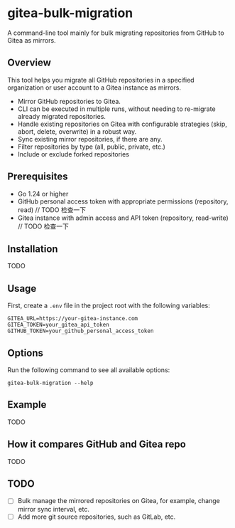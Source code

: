 # gitea-bulk-migration

A command-line tool mainly for bulk migrating repositories from GitHub to Gitea as mirrors.

## Overview

This tool helps you migrate all GitHub repositories in a specified organization or user account to a Gitea instance as mirrors.

- Mirror GitHub repositories to Gitea.
- CLI can be executed in multiple runs, without needing to re-migrate already migrated repositories.
- Handle existing repositories on Gitea with configurable strategies (skip, abort, delete, overwrite) in a robust way.
- Sync existing mirror repositories, if there are any.
- Filter repositories by type (all, public, private, etc.)
- Include or exclude forked repositories

## Prerequisites

- Go 1.24 or higher
- GitHub personal access token with appropriate permissions (repository, read) // TODO 检查一下
- Gitea instance with admin access and API token (repository, read-write) // TODO 检查一下

## Installation

TODO

## Usage

First, create a `.env` file in the project root with the following variables:

```
GITEA_URL=https://your-gitea-instance.com
GITEA_TOKEN=your_gitea_api_token
GITHUB_TOKEN=your_github_personal_access_token
```

## Options

Run the following command to see all available options:

```shell
gitea-bulk-migration --help
```

## Example

TODO

## How it compares GitHub and Gitea repo

TODO

## TODO

- [ ]  Bulk manage the mirrored repositories on Gitea, for example, change mirror sync interval, etc.
- [ ]  Add more git source repositories, such as GitLab, etc.
